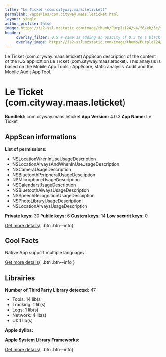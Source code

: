 ```yaml
---
title: "Le Ticket (com.cityway.maas.leticket)"
permalink: /apps/ios/com.cityway.maas.leticket.html
layout: single
author_profile: false
image: https://is2-ssl.mzstatic.com/image/thumb/Purple124/v4/f6/eb/3c/f6eb3c1a-44be-15ed-50a8-1a333eb32ba7/AppIcon_61-0-0-1x_U007emarketing-0-0-0-7-0-0-sRGB-0-0-0-GLES2_U002c0-512MB-85-220-0-0.png/512x512bb.jpg
header: 
     overlay_filter: 0.5 # same as adding an opacity of 0.5 to a black background
     overlay_image: https://is2-ssl.mzstatic.com/image/thumb/Purple124/v4/f6/eb/3c/f6eb3c1a-44be-15ed-50a8-1a333eb32ba7/AppIcon_61-0-0-1x_U007emarketing-0-0-0-7-0-0-sRGB-0-0-0-GLES2_U002c0-512MB-85-220-0-0.png/512x512bb.jpg
---
```

Le Ticket (com.cityway.maas.leticket) AppScan description of the content of the iOS application Le Ticket (com.cityway.maas.leticket). This analysis is based on the Mobile App Tools : AppScore, static analysis, Audit and the Mobile Audit App Tool.

# Le Ticket (com.cityway.maas.leticket)

**BundleId:** com.cityway.maas.leticket
**App Version:** 4.0.3
**App Name:** Le Ticket


## AppScan informations 

**List of permissions:** 
- NSLocationWhenInUseUsageDescription
- NSLocationAlwaysAndWhenInUseUsageDescription
- NSCameraUsageDescription
- NSBluetoothPeripheralUsageDescription
- NSMicrophoneUsageDescription
- NSCalendarsUsageDescription
- NSBluetoothAlwaysUsageDescription
- NSSpeechRecognitionUsageDescription
- NSPhotoLibraryUsageDescription
- NSLocationAlwaysUsageDescription
  
  
**Private keys:** 30
**Public keys:** 6
**Custom keys:** 14
**Low securit keys:** 0
  
[Get more details](/pricing.html){: .btn .btn--info}

## Cool Facts

Native App
support multiple languages
  
[Get more details](/pricing.html){: .btn .btn--info }

## Librairies 
**Number of Third Party Library detected:** 47
- Tools: 14 lib(s)
- Tracking: 1 lib(s)
- Logs: 1 lib(s)
- Network: 4 lib(s)
- UI: 1 lib(s)


**Apple dylibs:**


**Apple System Library Frameworks:**


  
[Get more details](/pricing.html){: .btn .btn--info}


